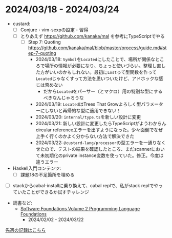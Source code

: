 # 2024/03/18 - 2024/03/24

- custard:
    - [ ] Conjure・vim-sexpの設定・習得
    - [ ] とりあえず <https://github.com/kanaka/mal> を参考にTypeScriptでやる
        - [ ] Step 7: Quoting <https://github.com/kanaka/mal/blob/master/process/guide.md#step-7-quoting>
            - 2024/03/18: `Symbol`を`Located`にしたことで、場所が関係なところで場所の情報が必要になり、ちょっと使いづらい。整理し直した方がいいのかもしれない。最初に`Lost`って型関数を作って`Located`じゃなくすって方法を思いついたけど、アドホックな感じは否めない
                - だから`Located`をパーサー（とマクロ）用の特別な型にするべきなんじゃろうな
            - 2024/03/19: `Located`はTrees That Growよろしく型パラメーターにしないと再帰的な型に適用できない！
            - 2024/03/20: `internal/type.ts`を新しい設計に変更
            - 2024/03/21: 新しい設計に変更したらTypeScriptがようわからんcircular referenceエラーを出すようになった。少々面倒でなぜ上手く行くのかよく分からない方法で解決できた
            - 2024/03/22: `@custard-lang/processor`の型エラーを一通りなくせたので、テストの結果を確認したところ、まだscannerにおいて未初期化のprivate instance変数を使っていた。修正。今度は違うエラー
- Haskell入門コンテンツ:
    - [ ] 課題18の不足箇所を埋める
- [ ] stackからcabal-installに乗り換えて、cabal replで、私がstack replでやっていたことができるか試すチャレンジ
- 読書など:
    - [Software Foundations Volume 2 Programming Language Foundations](https://softwarefoundations.cis.upenn.edu/plf-current/index.html)
        - 2024/02/02 - 2024/03/22

[先週の記録はこちら](https://github.com/igrep/daily-commits/blob/52f997a5f242a3a0b28f14a9a61f6955c116575a/yesterday.md)
